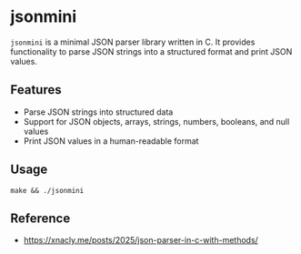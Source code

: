 # jsonmini

`jsonmini` is a minimal JSON parser library written in C. It provides functionality to parse JSON strings into a structured format and print JSON values.

## Features

- Parse JSON strings into structured data
- Support for JSON objects, arrays, strings, numbers, booleans, and null values
- Print JSON values in a human-readable format

## Usage

```
make && ./jsonmini
```
## Reference

- https://xnacly.me/posts/2025/json-parser-in-c-with-methods/

